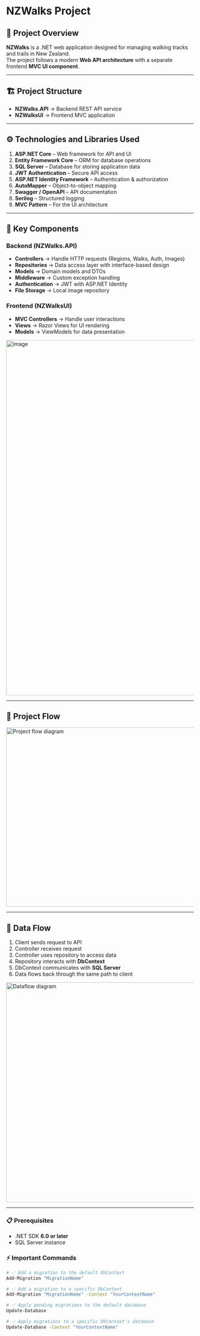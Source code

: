 # NZWalks Project

## 📌 Project Overview
**NZWalks** is a .NET web application designed for managing walking tracks and trails in New Zealand.  
The project follows a modern **Web API architecture** with a separate frontend **MVC UI component**.

---

## 🏗️ Project Structure
- **NZWalks.API** → Backend REST API service  
- **NZWalksUI** → Frontend MVC application  

---

## ⚙️ Technologies and Libraries Used
1. **ASP.NET Core** – Web framework for API and UI  
2. **Entity Framework Core** – ORM for database operations  
3. **SQL Server** – Database for storing application data  
4. **JWT Authentication** – Secure API access  
5. **ASP.NET Identity Framework** – Authentication & authorization  
6. **AutoMapper** – Object-to-object mapping  
7. **Swagger / OpenAPI** – API documentation  
8. **Serilog** – Structured logging  
9. **MVC Pattern** – For the UI architecture  

---

## 🔑 Key Components

### Backend (NZWalks.API)
- **Controllers** → Handle HTTP requests (Regions, Walks, Auth, Images)  
- **Repositories** → Data access layer with interface-based design  
- **Models** → Domain models and DTOs  
- **Middleware** → Custom exception handling  
- **Authentication** → JWT with ASP.NET Identity  
- **File Storage** → Local image repository  

### Frontend (NZWalksUI)
- **MVC Controllers** → Handle user interactions  
- **Views** → Razor Views for UI rendering  
- **Models** → ViewModels for data presentation
    
<img width="1075" height="953" alt="image" src="https://github.com/user-attachments/assets/e48d6a8d-dd16-443d-804e-9b23f040e1a5" />

---

## 🔄 Project Flow

<img width="961" height="481" alt="Project flow diagram" src="https://github.com/user-attachments/assets/39afbff9-525d-4370-80b3-e6a5a1b0ae6c" />


---


## 🔄 Data Flow
1. Client sends request to API  
2. Controller receives request  
3. Controller uses repository to access data  
4. Repository interacts with **DbContext**  
5. DbContext communicates with **SQL Server**  
6. Data flows back through the same path to client
   
<img width="942" height="590" alt="Dataflow diagram" src="https://github.com/user-attachments/assets/dfc7926a-1113-4852-96f7-0bf3d95cbb06" />

---

### 📋 Prerequisites
- .NET SDK **6.0 or later**  
- SQL Server instance  

### ⚡ Important Commands
```bash
# ✅ Add a migration to the default DbContext
Add-Migration "MigrationName"

# ✅ Add a migration to a specific DbContext
Add-Migration "MigrationName" -Context "YourContextName"

# ✅ Apply pending migrations to the default database
Update-Database

# ✅ Apply migrations to a specific DbContext's database
Update-Database -Context "YourContextName"
